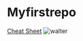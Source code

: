 # Myfirstrepo
[Cheat Sheet](https://www.markdownguide.org/cheat-sheet/)
![walter](images/Walter_dog.jpg)
